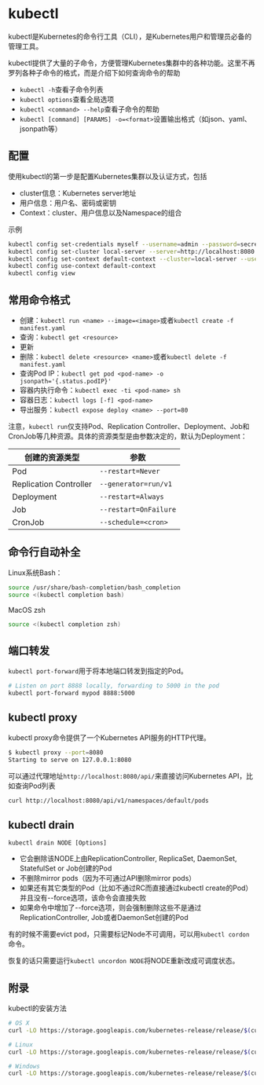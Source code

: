 # kubectl

kubectl是Kubernetes的命令行工具（CLI），是Kubernetes用户和管理员必备的管理工具。

kubectl提供了大量的子命令，方便管理Kubernetes集群中的各种功能。这里不再罗列各种子命令的格式，而是介绍下如何查询命令的帮助

- `kubectl -h`查看子命令列表
- `kubectl options`查看全局选项
- `kubectl <command> --help`查看子命令的帮助
- `kubectl [command] [PARAMS] -o=<format>`设置输出格式（如json、yaml、jsonpath等）

## 配置

使用kubectl的第一步是配置Kubernetes集群以及认证方式，包括

- cluster信息：Kubernetes server地址
- 用户信息：用户名、密码或密钥
- Context：cluster、用户信息以及Namespace的组合

示例

```sh
kubectl config set-credentials myself --username=admin --password=secret
kubectl config set-cluster local-server --server=http://localhost:8080
kubectl config set-context default-context --cluster=local-server --user=myself --namespace=default
kubectl config use-context default-context
kubectl config view
```

## 常用命令格式

- 创建：`kubectl run <name> --image=<image>`或者`kubectl create -f manifest.yaml`
- 查询：`kubectl get <resource>`
- 更新
- 删除：`kubectl delete <resource> <name>`或者`kubectl delete -f manifest.yaml`
- 查询Pod IP：`kubectl get pod <pod-name> -o jsonpath='{.status.podIP}'`
- 容器内执行命令：`kubectl exec -ti <pod-name> sh`
- 容器日志：`kubectl logs [-f] <pod-name>`
- 导出服务：`kubectl expose deploy <name> --port=80`

注意，`kubectl run`仅支持Pod、Replication Controller、Deployment、Job和CronJob等几种资源。具体的资源类型是由参数决定的，默认为Deployment：

|创建的资源类型|参数|
|------------|---|
|Pod|`--restart=Never`|
|Replication Controller|`--generator=run/v1`|
|Deployment|`--restart=Always`|
|Job|`--restart=OnFailure`|
|CronJob|`--schedule=<cron>`|

## 命令行自动补全

Linux系统Bash：

```sh
source /usr/share/bash-completion/bash_completion
source <(kubectl completion bash)
```

MacOS zsh

```sh
source <(kubectl completion zsh)
```

## 端口转发

`kubectl port-forward`用于将本地端口转发到指定的Pod。

```sh
# Listen on port 8888 locally, forwarding to 5000 in the pod
kubectl port-forward mypod 8888:5000
```

## kubectl proxy

kubectl proxy命令提供了一个Kubernetes API服务的HTTP代理。

```sh
$ kubectl proxy --port=8080
Starting to serve on 127.0.0.1:8080
```

可以通过代理地址`http://localhost:8080/api/`来直接访问Kubernetes API，比如查询Pod列表

```sh
curl http://localhost:8080/api/v1/namespaces/default/pods
```

## kubectl drain

```
kubectl drain NODE [Options]
```

- 它会删除该NODE上由ReplicationController, ReplicaSet, DaemonSet, StatefulSet or Job创建的Pod
- 不删除mirror pods（因为不可通过API删除mirror pods）
- 如果还有其它类型的Pod（比如不通过RC而直接通过kubectl create的Pod）并且没有--force选项，该命令会直接失败
- 如果命令中增加了--force选项，则会强制删除这些不是通过ReplicationController, Job或者DaemonSet创建的Pod

有的时候不需要evict pod，只需要标记Node不可调用，可以用`kubectl cordon`命令。

恢复的话只需要运行`kubectl uncordon NODE`将NODE重新改成可调度状态。

## 附录

kubectl的安装方法

```sh
# OS X
curl -LO https://storage.googleapis.com/kubernetes-release/release/$(curl -s https://storage.googleapis.com/kubernetes-release/release/stable.txt)/bin/darwin/amd64/kubectl

# Linux
curl -LO https://storage.googleapis.com/kubernetes-release/release/$(curl -s https://storage.googleapis.com/kubernetes-release/release/stable.txt)/bin/linux/amd64/kubectl

# Windows
curl -LO https://storage.googleapis.com/kubernetes-release/release/$(curl -s https://storage.googleapis.com/kubernetes-release/release/stable.txt)/bin/windows/amd64/kubectl.exe
```
